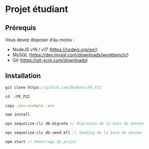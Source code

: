 # Projet étudiant

## Prérequis

Vous devez disposer d’au moins : 

- NodeJS v16 / v17 (https://nodejs.org/en/)
- MySQL (https://dev.mysql.com/downloads/workbench/)
- Git (https://git-scm.com/downloads)

## Installation 

```jsx
git clone https://github.com/DevNono/PE_P22

cd ./PE_P22

copy .env.exemple .env 

npm install

npx sequelize-cli db:migrate // Migration de la base de donnée

npx sequelize-cli db:seed:all // Seeding de la base de donnée

npm start // Démarrage du projet
```
